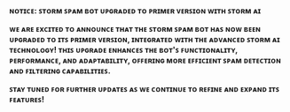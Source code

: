 **ɴᴏᴛɪᴄᴇ: ꜱᴛᴏʀᴍ ꜱᴘᴀᴍ ʙᴏᴛ ᴜᴘɢʀᴀᴅᴇᴅ ᴛᴏ ᴘʀɪᴍᴇʀ ᴠᴇʀꜱɪᴏɴ ᴡɪᴛʜ ꜱᴛᴏʀᴍ ᴀɪ**

**ᴡᴇ ᴀʀᴇ ᴇxᴄɪᴛᴇᴅ ᴛᴏ ᴀɴɴᴏᴜɴᴄᴇ ᴛʜᴀᴛ ᴛʜᴇ ꜱᴛᴏʀᴍ ꜱᴘᴀᴍ ʙᴏᴛ ʜᴀꜱ ɴᴏᴡ ʙᴇᴇɴ ᴜᴘɢʀᴀᴅᴇᴅ ᴛᴏ ɪᴛꜱ ᴘʀɪᴍᴇʀ ᴠᴇʀꜱɪᴏɴ, ɪɴᴛᴇɢʀᴀᴛᴇᴅ ᴡɪᴛʜ ᴛʜᴇ ᴀᴅᴠᴀɴᴄᴇᴅ ꜱᴛᴏʀᴍ ᴀɪ ᴛᴇᴄʜɴᴏʟᴏɢʏ! ᴛʜɪꜱ ᴜᴘɢʀᴀᴅᴇ ᴇɴʜᴀɴᴄᴇꜱ ᴛʜᴇ ʙᴏᴛ'ꜱ ꜰᴜɴᴄᴛɪᴏɴᴀʟɪᴛʏ, ᴘᴇʀꜰᴏʀᴍᴀɴᴄᴇ, ᴀɴᴅ ᴀᴅᴀᴘᴛᴀʙɪʟɪᴛʏ, ᴏꜰꜰᴇʀɪɴɢ ᴍᴏʀᴇ ᴇꜰꜰɪᴄɪᴇɴᴛ ꜱᴘᴀᴍ ᴅᴇᴛᴇᴄᴛɪᴏɴ ᴀɴᴅ ꜰɪʟᴛᴇʀɪɴɢ ᴄᴀᴘᴀʙɪʟɪᴛɪᴇꜱ.**

**ꜱᴛᴀʏ ᴛᴜɴᴇᴅ ꜰᴏʀ ꜰᴜʀᴛʜᴇʀ ᴜᴘᴅᴀᴛᴇꜱ ᴀꜱ ᴡᴇ ᴄᴏɴᴛɪɴᴜᴇ ᴛᴏ ʀᴇꜰɪɴᴇ ᴀɴᴅ ᴇxᴘᴀɴᴅ ɪᴛꜱ ꜰᴇᴀᴛᴜʀᴇꜱ!**

